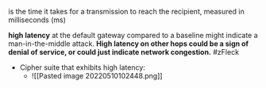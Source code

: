  is the time it takes for a transmission to reach the recipient, measured in milliseconds (ms)
 
**high latency** at the default gateway compared to a baseline might indicate a man-in-the-middle attack.
**High latency on other hops could be a sign of denial of service, or could just indicate network congestion.**
#zFleck 

- Cipher suite that exhibits high latency:
	- ![[Pasted image 20220510102448.png]]